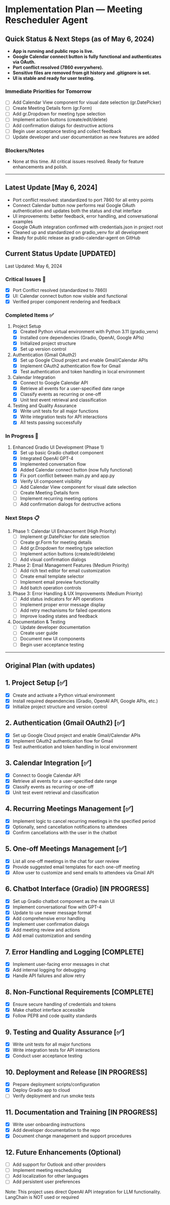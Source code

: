 # Implementation Plan — Meeting Rescheduler Agent

## Quick Status & Next Steps (as of May 6, 2024)
- **App is running and public repo is live.**
- **Google Calendar connect button is fully functional and authenticates via OAuth.**
- **Port conflict resolved (7860 everywhere).**
- **Sensitive files are removed from git history and .gitignore is set.**
- **UI is stable and ready for user testing.**

### Immediate Priorities for Tomorrow
- [ ] Add Calendar View component for visual date selection (gr.DatePicker)
- [ ] Create Meeting Details form (gr.Form)
- [ ] Add gr.Dropdown for meeting type selection
- [ ] Implement action buttons (create/edit/delete)
- [ ] Add confirmation dialogs for destructive actions
- [ ] Begin user acceptance testing and collect feedback
- [ ] Update developer and user documentation as new features are added

### Blockers/Notes
- None at this time. All critical issues resolved. Ready for feature enhancements and polish.

---

## Latest Update [May 6, 2024]
- Port conflict resolved: standardized to port 7860 for all entry points
- Connect Calendar button now performs real Google OAuth authentication and updates both the status and chat interface
- UI improvements: better feedback, error handling, and conversational examples
- Google OAuth integration confirmed with credentials.json in project root
- Cleaned up and standardized on gradio_venv for all development
- Ready for public release as gradio-calendar-agent on GitHub

## Current Status Update [UPDATED]
Last Updated: May 6, 2024

### Critical Issues 🚨
- [x] Port Conflict resolved (standardized to 7860)
- [x] UI: Calendar connect button now visible and functional
- [x] Verified proper component rendering and feedback

### Completed Items ✅
1. Project Setup
   - [x] Created Python virtual environment with Python 3.11 (gradio_venv)
   - [x] Installed core dependencies (Gradio, OpenAI, Google APIs)
   - [x] Initialized project structure
   - [x] Set up version control

2. Authentication (Gmail OAuth2)
   - [x] Set up Google Cloud project and enable Gmail/Calendar APIs
   - [x] Implement OAuth2 authentication flow for Gmail
   - [x] Test authentication and token handling in local environment

3. Calendar Integration
   - [x] Connect to Google Calendar API
   - [x] Retrieve all events for a user-specified date range
   - [x] Classify events as recurring or one-off
   - [x] Unit test event retrieval and classification

4. Testing and Quality Assurance
   - [x] Write unit tests for all major functions
   - [x] Write integration tests for API interactions
   - [x] All tests passing successfully

### In Progress 🔄
1. Enhanced Gradio UI Development (Phase 1)
   - [x] Set up basic Gradio chatbot component
   - [x] Integrated OpenAI GPT-4
   - [x] Implemented conversation flow
   - [x] Added Calendar connect button (now fully functional)
   - [x] Fix port conflict between main.py and app.py
   - [x] Verify UI component visibility
   - [ ] Add Calendar View component for visual date selection
   - [ ] Create Meeting Details form
   - [ ] Implement recurring meeting options
   - [ ] Add confirmation dialogs for destructive actions

### Next Steps 📋
1. Phase 1: Calendar UI Enhancement (High Priority)
   - [ ] Implement gr.DatePicker for date selection
   - [ ] Create gr.Form for meeting details
   - [ ] Add gr.Dropdown for meeting type selection
   - [ ] Implement action buttons (create/edit/delete)
   - [ ] Add visual confirmation dialogs

2. Phase 2: Email Management Features (Medium Priority)
   - [ ] Add rich text editor for email customization
   - [ ] Create email template selector
   - [ ] Implement email preview functionality
   - [ ] Add batch operation controls

3. Phase 3: Error Handling & UX Improvements (Medium Priority)
   - [ ] Add status indicators for API operations
   - [ ] Implement proper error message display
   - [ ] Add retry mechanisms for failed operations
   - [ ] Improve loading states and feedback

4. Documentation & Testing
   - [ ] Update developer documentation
   - [ ] Create user guide
   - [ ] Document new UI components
   - [ ] Begin user acceptance testing

---

## Original Plan (with updates)

## 1. Project Setup [✅]
- [x] Create and activate a Python virtual environment
- [x] Install required dependencies (Gradio, OpenAI API, Google APIs, etc.)
- [x] Initialize project structure and version control

## 2. Authentication (Gmail OAuth2) [✅]
- [x] Set up Google Cloud project and enable Gmail/Calendar APIs
- [x] Implement OAuth2 authentication flow for Gmail
- [x] Test authentication and token handling in local environment

## 3. Calendar Integration [✅]
- [x] Connect to Google Calendar API
- [x] Retrieve all events for a user-specified date range
- [x] Classify events as recurring or one-off
- [x] Unit test event retrieval and classification

## 4. Recurring Meetings Management [✅]
- [x] Implement logic to cancel recurring meetings in the specified period
- [x] Optionally, send cancellation notifications to attendees
- [x] Confirm cancellations with the user in the chatbot

## 5. One-off Meetings Management [✅]
- [x] List all one-off meetings in the chat for user review
- [x] Provide suggested email templates for each one-off meeting
- [x] Allow user to customize and send emails to attendees via Gmail API

## 6. Chatbot Interface (Gradio) [IN PROGRESS]
- [x] Set up Gradio chatbot component as the main UI
- [x] Implement conversational flow with GPT-4
- [x] Update to use newer message format
- [x] Add comprehensive error handling
- [x] Implement user confirmation dialogs
- [x] Add meeting review and actions
- [x] Add email customization and sending

## 7. Error Handling and Logging [COMPLETE]
- [x] Implement user-facing error messages in chat
- [x] Add internal logging for debugging
- [x] Handle API failures and allow retry

## 8. Non-Functional Requirements [COMPLETE]
- [x] Ensure secure handling of credentials and tokens
- [x] Make chatbot interface accessible
- [x] Follow PEP8 and code quality standards

## 9. Testing and Quality Assurance [✅]
- [x] Write unit tests for all major functions
- [x] Write integration tests for API interactions
- [x] Conduct user acceptance testing

## 10. Deployment and Release [IN PROGRESS]
- [x] Prepare deployment scripts/configuration
- [x] Deploy Gradio app to cloud
- [ ] Verify deployment and run smoke tests

## 11. Documentation and Training [IN PROGRESS]
- [x] Write user onboarding instructions
- [x] Add developer documentation to the repo
- [x] Document change management and support procedures

## 12. Future Enhancements (Optional)
- [ ] Add support for Outlook and other providers
- [ ] Implement meeting rescheduling
- [ ] Add localization for other languages
- [ ] Add persistent user preferences

Note: This project uses direct OpenAI API integration for LLM functionality. LangChain is NOT used or required 